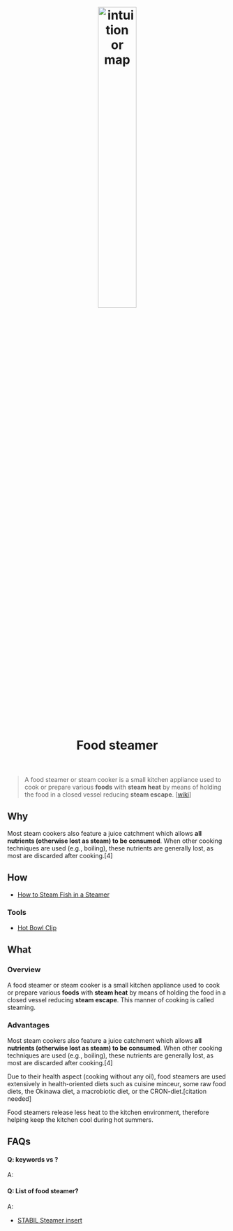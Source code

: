 <h1 align="center">
<br>
	<a href="https://www.wikiwand.com/en/Food_steamer">
  <img src="https://i.imgur.com/ycwJfyF.jpg" alt="intuition or map" width=42%">
  </a>
  <br><br>
Food steamer 
  <br><br>
</h1>

> A food steamer or steam cooker is a small kitchen appliance used to cook or prepare various **foods** with **steam heat** by means of holding the food in a closed vessel reducing **steam escape**. [[wiki](https://www.wikiwand.com/en/Food_steamer)]

## Why 

Most steam cookers also feature a juice catchment which allows **all nutrients (otherwise lost as steam) to be consumed**. When other cooking techniques are used (e.g., boiling), these nutrients are generally lost, as most are discarded after cooking.[4]

## How

* [How to Steam Fish in a Steamer](https://www.wikihow.com/Steam-Fish-in-a-Steamer)

### Tools

* [Hot Bowl Clip](https://www.amazon.com/Stainless-Non-magnetic-Foldable-Universal-Insulation/dp/B0874L23LR/)

## What 

### Overview

A food steamer or steam cooker is a small kitchen appliance used to cook or prepare various **foods** with **steam heat** by means of holding the food in a closed vessel reducing **steam escape**. This manner of cooking is called steaming.


### Advantages

Most steam cookers also feature a juice catchment which allows **all nutrients (otherwise lost as steam) to be consumed**. When other cooking techniques are used (e.g., boiling), these nutrients are generally lost, as most are discarded after cooking.[4]

Due to their health aspect (cooking without any oil), food steamers are used extensively in health-oriented diets such as cuisine minceur, some raw food diets, the Okinawa diet, a macrobiotic diet, or the CRON-diet.[citation needed]

Food steamers release less heat to the kitchen environment, therefore helping keep the kitchen cool during hot summers.


## FAQs

#### Q: keywords vs ?

A: 

#### Q: List of food steamer?

A: 

* [STABIL Steamer insert](https://www.ikea.com/au/en/p/stabil-steamer-insert-stainless-steel-90163525/)
